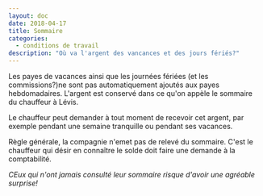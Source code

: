 ```yaml
---
layout: doc
date: 2018-04-17
title: Sommaire
categories:
  - conditions de travail
description: "Où va l'argent des vancances et des jours fériés?"
---
```


<!-- #### Sections dans ce document
{:.no_toc}
* TOC
{:toc} -->

Les payes de vacances ainsi que les journées fériées (et les commissions?)ne sont pas automatiquement ajoutés aux payes hebdomadaires. L'argent est conservé dans ce qu'on appèle le sommaire du chauffeur à Lévis.

Le chauffeur peut demander à tout moment de recevoir cet argent, par exemple pendant une semaine tranquille ou pendant ses vacances.

Règle générale, la compagnie n'emet pas de relevé du sommaire. C'est le chauffeur qui désir en connaître le solde doit faire une demande à la comptabilité.

*CEux qui n'ont jamais consulté leur sommaire risque d'avoir une agréable surprise!*
